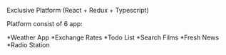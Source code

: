 Exclusive Platform (React + Redux + Typescript)

Platform consist of 6 app:


*Weather App
*Exchange Rates
*Todo List
*Search Films
*Fresh News
*Radio Station
